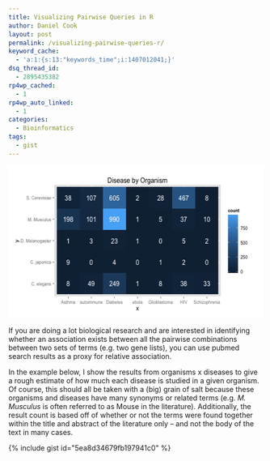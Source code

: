 ```yaml
---
title: Visualizing Pairwise Queries in R
author: Daniel Cook
layout: post
permalink: /visualizing-pairwise-queries-r/
keyword_cache:
  - 'a:1:{s:13:"keywords_time";i:1407012041;}'
dsq_thread_id:
  - 2895435382
rp4wp_cached:
  - 1
rp4wp_auto_linked:
  - 1
categories:
  - Bioinformatics
tags:
  - gist
---
```

<img src="/media/diseasexorg.png" alt="diseasexorg" width="585" height="301" class="thumbnail" />

If you are doing a lot biological research and are interested in identifying whether an association exists between all the pairwise combinations between two sets of terms (e.g. two gene lists), you can use pubmed search results as a proxy for relative association.

In the example below, I show the results from organisms x diseases to give a rough estimate of how much each disease is studied in a given organism. Of course, this should all be taken with a (big) grain of salt because these organisms and diseases have many synonyms or related terms (e.g. *M. Musculus* is often referred to as Mouse in the literature). Additionally, the result count is based off of whether or not the terms were found together within the title and abstract of the literature only &#8211; and not the body of the text in many cases.

{% include gist id="5ea8d34679fb197941c0" %}